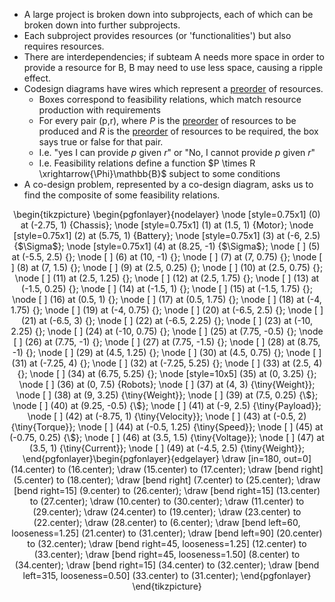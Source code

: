 
- A large project is broken down into subprojects, each of which can be broken 
  down into further subprojects.
- Each subproject provides resources (or 'functionalities') but also requires 
  resources.
- There are interdependencies; if subteam A needs more space in order to provide 
  a resource for B, B may need to use less space, causing a ripple effect.
- Codesign diagrams have wires which represent a 
  [preorder](/docs/math/defs/preorder.qmd) 
  of resources.
  - Boxes correspond to feasibility relations, which match resource production 
    with requirements
  - For every pair (p,r), where $P$ is the 
    [preorder](/docs/math/defs/preorder.qmd) of 
    resources to be produced and $R$ is the 
    [preorder](/docs/math/defs/preorder.qmd) of 
    resources to be required, the box says true or false for that pair.
  - I.e. "yes I can provide $p$ given $r$" or "No, I cannot provide $p$ given 
    $r$"
  - I.e. Feasibility relations define a function 
    $P \times  R \xrightarrow{\Phi}\mathbb{B}$ subject to some conditions
- A co-design problem, represented by a co-design diagram, asks us to find the 
  composite of some feasibility relations.

<p align="center">
\begin{tikzpicture}
  \begin{pgfonlayer}{nodelayer}
    \node [style=0.75x1] (0) at (-2.75, 1) {Chassis};
    \node [style=0.75x1] (1) at (1.5, 1) {Motor};
    \node [style=0.75x1] (2) at (5.75, 1) {Battery};
    \node [style=0.75x1] (3) at (-6, 2.5) {$\Sigma$};
    \node [style=0.75x1] (4) at (8.25, -1) {$\Sigma$};
    \node [     ] (5) at (-5.5, 2.5) {};
    \node [     ] (6) at (10, -1) {};
    \node [     ] (7) at (7, 0.75) {};
    \node [     ] (8) at (7, 1.5) {};
    \node [     ] (9) at (2.5, 0.25) {};
    \node [     ] (10) at (2.5, 0.75) {};
    \node [     ] (11) at (2.5, 1.25) {};
    \node [     ] (12) at (2.5, 1.75) {};
    \node [     ] (13) at (-1.5, 0.25) {};
    \node [     ] (14) at (-1.5, 1) {};
    \node [     ] (15) at (-1.5, 1.75) {};
    \node [     ] (16) at (0.5, 1) {};
    \node [     ] (17) at (0.5, 1.75) {};
    \node [     ] (18) at (-4, 1.75) {};
    \node [     ] (19) at (-4, 0.75) {};
    \node [     ] (20) at (-6.5, 2.5) {};
    \node [     ] (21) at (-6.5, 3) {};
    \node [     ] (22) at (-6.5, 2.25) {};
    \node [     ] (23) at (-10, 2.25) {};
    \node [     ] (24) at (-10, 0.75) {};
    \node [     ] (25) at (7.75, -0.5) {};
    \node [     ] (26) at (7.75, -1) {};
    \node [     ] (27) at (7.75, -1.5) {};
    \node [     ] (28) at (8.75, -1) {};
    \node [     ] (29) at (4.5, 1.25) {};
    \node [     ] (30) at (4.5, 0.75) {};
    \node [     ] (31) at (-7.25, 4) {};
    \node [     ] (32) at (-7.25, 5.25) {};
    \node [     ] (33) at (2.5, 4) {};
    \node [     ] (34) at (6.75, 5.25) {};
    \node [style=10x5] (35) at (0, 3.25) {};
    \node [     ] (36) at (0, 7.5) {Robots};
    \node [     ] (37) at (4, 3) {\tiny{Weight}};
    \node [     ] (38) at (9, 3.25) {\tiny{Weight}};
    \node [     ] (39) at (7.5, 0.25) {\$};
    \node [     ] (40) at (9.25, -0.5) {\$};
    \node [     ] (41) at (-9, 2.5) {\tiny{Payload}};
    \node [     ] (42) at (-8.75, 1) {\tiny{Velocity}};
    \node [     ] (43) at (-0.5, 2) {\tiny{Torque}};
    \node [     ] (44) at (-0.5, 1.25) {\tiny{Speed}};
    \node [     ] (45) at (-0.75, 0.25) {\$};
    \node [     ] (46) at (3.5, 1.5) {\tiny{Voltage}};
    \node [     ] (47) at (3.5, 1) {\tiny{Current}};
    \node [     ] (49) at (-4.5, 2.5) {\tiny{Weight}};
  \end{pgfonlayer}\begin{pgfonlayer}{edgelayer}
    \draw [in=180, out=0] (14.center) to (16.center);
    \draw (15.center) to (17.center);
    \draw [bend right] (5.center) to (18.center);
    \draw [bend right] (7.center) to (25.center);
    \draw [bend right=15] (9.center) to (26.center);
    \draw [bend right=15] (13.center) to (27.center);
    \draw (10.center) to (30.center);
    \draw (11.center) to (29.center);
    \draw (24.center) to (19.center);
    \draw (23.center) to (22.center);
    \draw (28.center) to (6.center);
    \draw [bend left=60, looseness=1.25] (21.center) to (31.center);
    \draw [bend left=90] (20.center) to (32.center);
    \draw [bend right=45, looseness=1.25] (12.center) to (33.center);
    \draw [bend right=45, looseness=1.50] (8.center) to (34.center);
    \draw [bend right=15] (34.center) to (32.center);
    \draw [bend left=315, looseness=0.50] (33.center) to (31.center);
  \end{pgfonlayer}
\end{tikzpicture}

</p>